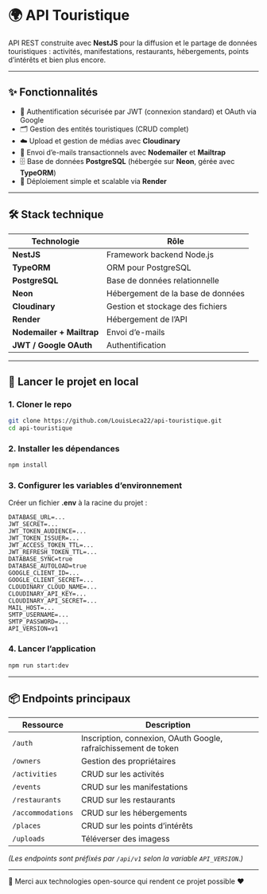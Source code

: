 # 🌍 API Touristique

API REST construite avec **NestJS** pour la diffusion et le partage de données touristiques : activités, manifestations, restaurants, hébergements, points d’intérêts et bien plus encore.

---

## ✨ Fonctionnalités

- 🔐 Authentification sécurisée par JWT (connexion standard) et OAuth via Google
- 🗂️ Gestion des entités touristiques (CRUD complet)
- ☁️ Upload et gestion de médias avec **Cloudinary**
- 📧 Envoi d’e-mails transactionnels avec **Nodemailer** et **Mailtrap**
- 🗄️ Base de données **PostgreSQL** (hébergée sur **Neon**, gérée avec **TypeORM**)
- 🚀 Déploiement simple et scalable via **Render**

---

## 🛠️ Stack technique

| Technologie  | Rôle |
|--------------|------|
| **NestJS**   | Framework backend Node.js |
| **TypeORM**  | ORM pour PostgreSQL |
| **PostgreSQL** | Base de données relationnelle |
| **Neon**     | Hébergement de la base de données |
| **Cloudinary** | Gestion et stockage des fichiers |
| **Render**   | Hébergement de l’API |
| **Nodemailer + Mailtrap** | Envoi d’e-mails |
| **JWT / Google OAuth** | Authentification |

---

## 🚀 Lancer le projet en local

### 1. Cloner le repo
```bash
git clone https://github.com/LouisLeca22/api-touristique.git
cd api-touristique
```

### 2. Installer les dépendances
```bash
npm install
```

### 3. Configurer les variables d’environnement
Créer un fichier **.env** à la racine du projet :

```env
DATABASE_URL=...
JWT_SECRET=...
JWT_TOKEN_AUDIENCE=...
JWT_TOKEN_ISSUER=...
JWT_ACCESS_TOKEN_TTL=...
JWT_REFRESH_TOKEN_TTL=...
DATABASE_SYNC=true
DATABASE_AUTOLOAD=true
GOOGLE_CLIENT_ID=...
GOOGLE_CLIENT_SECRET=...
CLOUDINARY_CLOUD_NAME=...
CLOUDINARY_API_KEY=...
CLOUDINARY_API_SECRET=...
MAIL_HOST=...
SMTP_USERNAME=...
SMTP_PASSWORD=...
API_VERSION=v1
```

### 4. Lancer l’application
```bash
npm run start:dev
```

---

## 📦 Endpoints principaux

| Ressource         | Description |
|-------------------|-------------|
| `/auth`           | Inscription, connexion, OAuth Google, rafraîchissement de token |
| `/owners`          | Gestion des propriétaires |
| `/activities`     | CRUD sur les activités |
| `/events`         | CRUD sur les manifestations |
| `/restaurants`    | CRUD sur les restaurants |
| `/accommodations` | CRUD sur les hébergements |
| `/places`            | CRUD sur les points d’intérêts |
| `/uploads`            | Téléverser des imagess |

*(Les endpoints sont préfixés par `/api/v1` selon la variable `API_VERSION`.)*

---

🙌 Merci aux technologies open-source qui rendent ce projet possible ❤️
